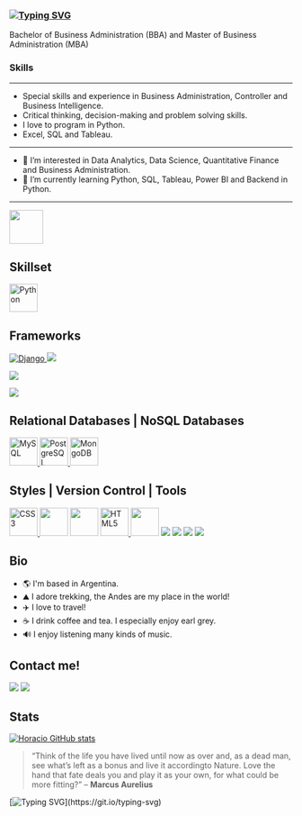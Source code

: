 ### [![Typing SVG](https://readme-typing-svg.herokuapp.com?lines=Hi+There!+I'm+Horacio+👋)](https://git.io/typing-svg)
Bachelor of Business Administration (BBA) and Master of Business Administration (MBA)
### **Skills**
--------------------------------------------------------------------------------------------------------------------------------
- Special skills and experience in Business Administration, Controller and Business Intelligence.
- Critical thinking, decision-making and problem solving skills.
- I love to program in Python.
- Excel, SQL and Tableau.

--------------------------------------------------------------------------------------------------------------------------------
- 👀 I’m interested in Data Analytics, Data Science, Quantitative Finance and Business Administration.
- 🌱 I’m currently learning Python, SQL, Tableau, Power BI and Backend in Python.
--------------------------------------------------------------------------------------------------------------------------------
<img src="https://media.giphy.com/media/WFZvB7VIXBgiz3oDXE/giphy.gif" width="60" />
  
## Skillset
<a href="https://www.python.org/" target="_blank" rel="noreferrer"><img src="https://raw.githubusercontent.com/danielcranney/readme-generator/main/public/icons/skills/python-colored.svg" width="50" height="50" alt="Python" /></a>   


## Frameworks
<a href="https://www.djangoproject.com/" target="_blank" rel="noreferrer"> ![Django](https://img.shields.io/badge/django-%23092E20.svg?style=for-the-badge&logo=django&logoColor=white) <img src="https://img.shields.io/badge/flask%20-%23000.svg?&style=for-the-badge&logo=flask&logoColor=white"/> </a>    

<a href="https://numpy.org/" target="_blank" rel="noreferrer"> <img src="https://img.shields.io/badge/Numpy-777BB4?style=for-the-badge&logo=numpy&logoColor=white" /> </a>

 <a href="https://pandas.pydata.org/" target="_blank" rel="noreferrer">  <img src= "https://img.shields.io/badge/Pandas-2C2D72?style=for-the-badge&logo=pandas&logoColor=white" /> </a>

## Relational Databases    |   NoSQL Databases
  <a href="https://www.mysql.com/" target="_blank" rel="noreferrer"><img src="https://raw.githubusercontent.com/danielcranney/readme-generator/main/public/icons/skills/mysql-colored.svg" width="50" height="50" alt="MySQL" /> </a> <a href="https://www.postgresql.org/" target="_blank" rel="noreferrer"><img src="https://raw.githubusercontent.com/danielcranney/readme-generator/main/public/icons/skills/postgresql-colored.svg" width="50" height="50" alt="PostgreSQL" /> </a>    <a href="https://www.mongodb.com/" target="_blank" rel="noreferrer"> <img src="https://raw.githubusercontent.com/danielcranney/readme-generator/main/public/icons/skills/mongodb-colored.svg" width="50" height="50" alt="MongoDB" /> </a>

## Styles   |    Version Control   |  Tools
<a href="https://www.w3.org/TR/CSS/#css" target="_blank" rel="noreferrer"><img src="https://raw.githubusercontent.com/danielcranney/readme-generator/main/public/icons/skills/css3-colored.svg" width="50" height="50" alt="CSS3" /> </a>       <img loading="lazy" src="https://miro.medium.com/max/650/1*zzvdRmHGGXONZpuQ2FeqsQ.png" height="50">  <img loading="lazy" src="https://distreau.com/github.svg" height="50"> <a href="https://developer.mozilla.org/en-US/docs/Glossary/HTML5" target="_blank" rel="noreferrer"><img src="https://raw.githubusercontent.com/danielcranney/readme-generator/main/public/icons/skills/html5-colored.svg" width="50" height="50" alt="HTML5" /> </a>   <img loading="lazy" src="https://user-images.githubusercontent.com/674621/71187801-14e60a80-2280-11ea-94c9-e56576f76baf.png" height="50"></a>
<img src= "https://img.shields.io/badge/Notion-000000?style=for-the-badge&logo=notion&logoColor=white" /> <img src= "https://img.shields.io/badge/Google%20Sheets-34A853?style=for-the-badge&logo=google-sheets&logoColor=white" /> <img src= "https://img.shields.io/badge/conda-342B029.svg?&style=for-the-badge&logo=anaconda&logoColor=white" /> 
<img src= "https://img.shields.io/badge/Jupyter-F37626.svg?&style=for-the-badge&logo=Jupyter&logoColor=white" /> 

## Bio
- 🌎 I'm based in Argentina.
- ⛰️ I adore trekking, the Andes are my place in the world!
- ✈️ I love to travel!
- ☕️ I drink coffee and tea. I especially enjoy earl grey.
- 🔊 I enjoy listening many kinds of music.

## Contact me!

[<img src="https://img.shields.io/badge/LinkedIn-0077B5?style=for-the-badge&logo=linkedin&logoColor=white" />](https://www.linkedin.com/in/horacio-gaido)
[<img src= "https://img.shields.io/badge/website-000000?style=for-the-badge&logo=About.me&logoColor=white" />](https://horacio-gaido.github.io/#)

## Stats
[![Horacio GitHub stats](https://github-readme-stats.vercel.app/api?username=horacio-gaido)](https://github.com/horacio-gaido/github-readme-stats)


> “Think of the life you have lived until now as over and, as a dead man, see what’s left as a bonus and live it accordingto Nature. Love the hand that fate deals you and play it as your own, for what could be more fitting?”
– **Marcus Aurelius**

[![Typing SVG](https://readme-typing-svg.demolab.com?font=Fira+Code&pause=1000&color=C81B3D&vCenter=true&width=435&lines=Keep+it+simple!!!)](https://git.io/typing-svg)